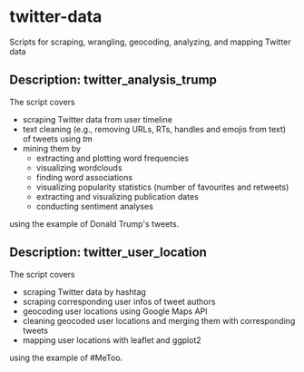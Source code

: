 # twitter-data
Scripts for scraping, wrangling, geocoding, analyzing, and mapping Twitter data

## Description: twitter_analysis_trump
The script covers

* scraping Twitter data from user timeline
* text cleaning (e.g., removing URLs, RTs, handles and emojis from text) of tweets using *tm* 
* mining them by  
    * extracting and plotting word frequencies
    * visualizing wordclouds
    * finding word associations
    * visualizing popularity statistics (number of favourites and retweets)
    * extracting and visualizing publication dates 
    * conducting sentiment analyses
    
using the example of Donald Trump's tweets. 


## Description: twitter_user_location
The script covers

* scraping Twitter data by hashtag
* scraping corresponding user infos of tweet authors
* geocoding user locations using Google Maps API
* cleaning geocoded user locations and merging them with corresponding tweets 
* mapping user locations with leaflet and ggplot2
    
using the example of #MeToo. 
